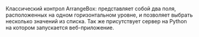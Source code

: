 Классический контрол ArrangeBox: представляет собой два поля, расположенных на одном горизонтальном уровне, и позволяет выбрать несколько значений из списка.
Так же присутствует сервер на Python на котором запускается веб-приложение.